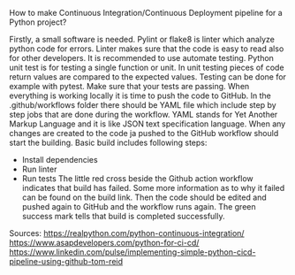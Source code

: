 How to make Continuous Integration/Continuous Deployment pipeline for a Python project?

Firstly, a small software is needed. Pylint or flake8 is linter which analyze python code for errors.
Linter makes sure that the code is easy to read also for other developers.
It is recommended to use automate testing. Python unit test is for testing a single function or unit. In unit testing pieces of code return values are compared to the expected values. Testing can be done for example with pytest. Make sure that your tests are passing. 
When everything is working locally it is time to push the code to GitHub. In the .github/workflows folder there should be YAML file which include step by step jobs that are done during the workflow. YAML stands for Yet Another Markup Language and it is like JSON text specification language. When any changes are created to the code ja pushed to the GitHub workflow should start the building. 
Basic build includes following steps:
-	Install dependencies
-	Run linter
-	Run tests
The little red cross beside the Github action workflow indicates that build has failed. Some more information as to why it failed can be found on the build link. Then the code should be edited and pushed again to GitHub and the workflow runs again. The green success mark tells that build is completed successfully.

Sources:
https://realpython.com/python-continuous-integration/
https://www.asapdevelopers.com/python-for-ci-cd/
https://www.linkedin.com/pulse/implementing-simple-python-cicd-pipeline-using-github-tom-reid
